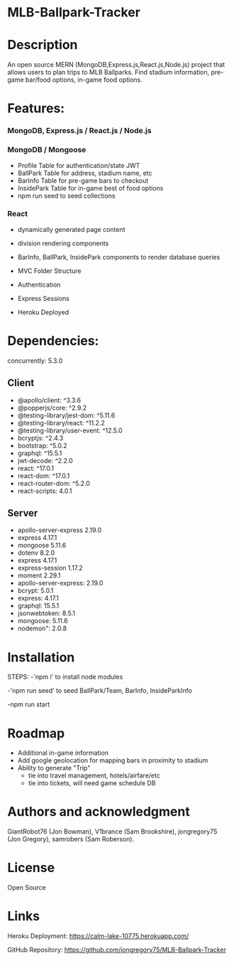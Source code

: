 # MLB-Ballpark-Tracker

# Description

An open source MERN (MongoDB,Express.js,React.js,Node.js) project that allows users to plan trips to MLB Ballparks. Find stadium information, pre-game bar/food options, in-game food options.

# Features:

### MongoDB, Express.js / React.js / Node.js

### MongoDB / Mongoose

- Profile Table for authentication/state JWT
- BallPark Table for address, stadium name, etc
- BarInfo Table for pre-game bars to checkout
- InsidePark Table for in-game best of food options
- npm run seed to seed collections

### React

- dynamically generated page content
- division rendering components
- BarInfo, BallPark, InsidePark components to render database queries

- MVC Folder Structure
- Authentication
- Express Sessions
- Heroku Deployed

# Dependencies:

concurrently: 5.3.0

## Client

- @apollo/client: ^3.3.6
- @popperjs/core: ^2.9.2
- @testing-library/jest-dom: ^5.11.6
- @testing-library/react: ^11.2.2
- @testing-library/user-event: ^12.5.0
- bcryptjs: ^2.4.3
- bootstrap: ^5.0.2
- graphql: ^15.5.1
- jwt-decode: ^2.2.0
- react: ^17.0.1
- react-dom: ^17.0.1
- react-router-dom: ^5.2.0
- react-scripts: 4.0.1

## Server

- apollo-server-express 2.19.0
- express 4.17.1
- mongoose 5.11.6
- dotenv 8.2.0
- express 4.17.1
- express-session 1.17.2
- moment 2.29.1
- apollo-server-express: 2.19.0
- bcrypt: 5.0.1
- express: 4.17.1
- graphql: 15.5.1
- jsonwebtoken: 8.5.1
- mongoose: 5.11.6
- nodemon": 2.0.8

# Installation

STEPS:
-'npm i' to install node modules

-'npm run seed' to seed BallPark/Team, BarInfo, InsideParkInfo

-npm run start

# Roadmap

- Additional in-game information
- Add google geolocation for mapping bars in proximity to stadium
- Ability to generate "Trip"
  - tie into travel management, hotels/airfare/etc
  - tie into tickets, will need game schedule DB

# Authors and acknowledgment

GiantRobot76 (Jon Bowman),
V1brance (Sam Brookshire),
jongregory75 (Jon Gregory),
samrobers (Sam Roberson).

# License

Open Source

# Links

Heroku Deployment: https://calm-lake-10775.herokuapp.com/

GitHub Repository: https://github.com/jongregory75/MLB-Ballpark-Tracker
